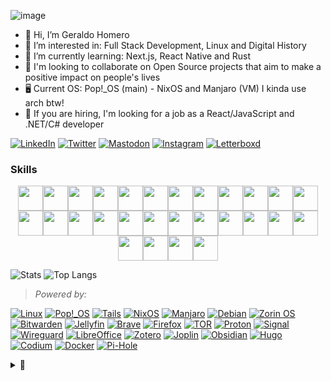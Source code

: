 ![image](https://user-images.githubusercontent.com/70844369/214718557-cfae56a9-07f7-4cd3-8464-1e379acccfd5.png)

- 👋 Hi, I’m Geraldo Homero
- 👀 I’m interested in: Full Stack Development, Linux and Digital History
- 🌱 I’m currently learning: Next.js, React Native and Rust
- 💞️ I'm looking to collaborate on Open Source projects that aim to make a positive impact on people's lives
- 🖥️ Current OS: Pop!_OS (main) - NixOS and Manjaro (VM) I kinda use arch btw!
- 👤 If you are hiring, I'm looking for a job as a React/JavaScript and .NET/C# developer

[![LinkedIn](https://img.shields.io/badge/LinkedIn-%230077B5.svg?style=for-the-badge&logo=linkedin&logoColor=white)](https://linkedin.com/in/geraldohomero/)
[![Twitter](https://img.shields.io/badge/Twitter-%232c2c2c.svg?style=for-the-badge&logo=x&logoColor=white)](https://twitter.com/geraldohomero)
[![Mastodon](https://img.shields.io/badge/-Mastodon-%232B90D9?style=for-the-badge&logo=mastodon&logoColor=white)](https://mastodon.social/@geraldohomero)
[![Instagram](https://img.shields.io/badge/Instagram-%23E4405F.svg?style=for-the-badge&logo=Instagram&logoColor=white)](https://instagram.com/geraldohomero)
[![Letterboxd](https://img.shields.io/badge/Letterboxd-%23000000.svg?style=for-the-badge&logo=letterboxd&logoColor=white)](https://letterboxd.com/geraldohomero/)

### Skills

<div style="display: flex; flex-wrap: wrap; justify-content: center; align-items: center;">
  <a href="https://code.visualstudio.com/" target="_blank"><img src="https://cdn.jsdelivr.net/gh/devicons/devicon/icons/vscode/vscode-original.svg" width="40" height="40"/></a>
  <a href="https://visualstudio.microsoft.com/" target="_blank"><img src="https://cdn.jsdelivr.net/gh/devicons/devicon/icons/visualstudio/visualstudio-plain.svg" width="40" height="40"/></a>
  <a href="https://www.vim.org/" target="_blank"><img src="https://cdn.jsdelivr.net/gh/devicons/devicon/icons/vim/vim-original.svg" width="40" height="40"/></a>
  <a href="https://www.linux.org/" target="_blank"><img src="https://cdn.jsdelivr.net/gh/devicons/devicon/icons/linux/linux-original.svg" width="40" height="40"/></a>
  <a href="https://www.debian.org/" target="_blank"><img src="https://cdn.jsdelivr.net/gh/devicons/devicon/icons/debian/debian-original.svg" width="40" height="40"/></a>
  <a href="https://nixos.org/" target="_blank"><img src="https://cdn.jsdelivr.net/gh/devicons/devicon/icons/nixos/nixos-original.svg" width="40" height="40"/></a>
  <a href="https://ubuntu.com/" target="_blank"><img src="https://cdn.jsdelivr.net/gh/devicons/devicon/icons/ubuntu/ubuntu-plain.svg" width="40" height="40"/></a>
  <a href="https://www.gnu.org/software/bash/" target="_blank"><img src="https://cdn.jsdelivr.net/gh/devicons/devicon/icons/bash/bash-original.svg" width="40" height="40"/></a>
  <a href="https://www.docker.com/" target="_blank"><img src="https://cdn.jsdelivr.net/gh/devicons/devicon/icons/docker/docker-original.svg" width="40" height="40"/></a>
  <a href="https://git-scm.com/" target="_blank"><img src="https://cdn.jsdelivr.net/gh/devicons/devicon/icons/git/git-original.svg" width="40" height="40"/></a>
  <a href="https://github.com/" target="_blank"><img src="https://img.icons8.com/glyph-neue/64/FFFFFF/github.png" width="40" height="40"/></a>
  <a href="https://html.spec.whatwg.org/" target="_blank"><img src="https://cdn.jsdelivr.net/gh/devicons/devicon/icons/html5/html5-original.svg" width="40" height="40"/></a>
  <a href="https://www.w3.org/Style/CSS/" target="_blank"><img src="https://cdn.jsdelivr.net/gh/devicons/devicon/icons/css3/css3-original.svg"  width="40" height="40"/></a>
  <a href="https://sass-lang.com/" target="_blank"><img src="https://cdn.jsdelivr.net/gh/devicons/devicon/icons/sass/sass-original.svg" width="40" height="40"/></a>
  <a href="https://tailwindcss.com/" target="_blank"><img src= "https://cdn.jsdelivr.net/gh/devicons/devicon/icons/tailwindcss/tailwindcss-plain.svg" width= "40" height= "40"/></a>
  <a href= "https://getbootstrap.com/" target= "_blank"><img src= "https://cdn.jsdelivr.net/gh/devicons/devicon/icons/bootstrap/bootstrap-original.svg" width= "40" height= "40"/></a>
  <a href= "https://www.ecma-international.org/" target= "_blank"><img src= "https://cdn.jsdelivr.net/gh/devicons/devicon/icons/javascript/javascript-original.svg" width= "40" height= "40"/></a>
  <a href= "https://nodejs.org/"  target= "_blank"><img src="https://cdn.jsdelivr.net/gh/devicons/devicon/icons/nodejs/nodejs-original.svg" width= "40" height= "40"/></a>
  <a href= "https://reactjs.org/" target= "_blank"><img src= "https://cdn.jsdelivr.net/gh/devicons/devicon/icons/react/react-original.svg" width= "40" height= "40"/></a>
  <a href= "https://docs.microsoft.com/en-us/dotnet/csharp/" target= "_blank"><img src= "https://cdn.jsdelivr.net/gh/devicons/devicon/icons/csharp/csharp-original.svg" width= "40" height= "40"/></a>
  <a href= "https://dotnet.microsoft.com/download/dotnet-core/" target= "_blank"><img src= "https://cdn.jsdelivr.net/gh/devicons/devicon/icons/dotnetcore/dotnetcore-original.svg" width= "40" height= "40"/></a>
  <a href= "https://dotnet.microsoft.com/" target= "_blank"><img src= "https://cdn.jsdelivr.net/gh/devicons/devicon/icons/dot-net/dot-net-plain-wordmark.svg" width= "40" height= "40"/></a>
  <a href= "https://www.mysql.com/" target= "_blank"><img src= "https://cdn.jsdelivr.net/gh/devicons/devicon/icons/mysql/mysql-plain.svg" width= "40" height= "40"/></a>
  <a href= "https://www.postgresql.org/" target= "_blank"><img src= "https://cdn.jsdelivr.net/gh/devicons/devicon/icons/postgresql/postgresql-original.svg" width= "40" height= "40"/></a>
  <a href= "https://azure.microsoft.com/en-us/" target= "_blank"><img src= "https://cdn.jsdelivr.net/gh/devicons/devicon/icons/azure/azure-original.svg" width= "40" height= "40"/></a>
  <a href="https://gohugo.io/" target="_blank"><img src="https://cdn.jsdelivr.net/gh/devicons/devicon/icons/hugo/hugo-original.svg" width="40" height="40"/></a>
  <a href="https://www.gimp.org/" target="_blank"><img src="https://cdn.jsdelivr.net/gh/devicons/devicon/icons/gimp/gimp-original.svg" width="40" height="40"/></a>
  <a href="https://www.figma.com/" target="_blank"><img src="https://cdn.jsdelivr.net/gh/devicons/devicon/icons/figma/figma-original.svg" width="40" height="40"/></a>
</div>

![Stats](https://github-readme-stats.vercel.app/api?username=geraldohomero&show_icons=true&theme=transparent&bg_color=00000000&hide_border=true)
![Top Langs](https://github-readme-stats.vercel.app/api/top-langs/?username=geraldohomero&layout=compact&theme=transparent&bg_color=00000000&langs_count=8&hide_border=true&hide=markdown&exclude_repo=geraldohomero.github.io&)

>*Powered by:*

[![Linux](https://img.shields.io/badge/Linux-FCC624?style=for-the-badge&logo=linux&logoColor=black)](https://linux.org/)
[![Pop!\_OS](https://img.shields.io/badge/pop!\_os-48B9C7?style=for-the-badge&logo=popos&logoColor=white)](https://pop.system76.com/)
[![Tails](https://img.shields.io/badge/Tails%20-56347C?&style=for-the-badge&logo=tails&logoColor=white)](https://tails.boum.org/)
[![NixOS](https://img.shields.io/badge/nixos-5277C3.svg?style=for-the-badge&logo=nixos&logoColor=white)](https://nixos.org/)
[![Manjaro](https://img.shields.io/badge/Manjaro-35BF5C?style=for-the-badge&logo=Manjaro&logoColor=white)](https://manjaro.org/)
[![Debian](https://img.shields.io/badge/Debian-D70A53?style=for-the-badge&logo=debian&logoColor=white)](https://debian.org/)
[![Zorin OS](https://img.shields.io/badge/-Zorin%20OS-%2310AAEB?style=for-the-badge&logo=zorin&logoColor=white)](https://zorin.com/os/download/)
[![Bitwarden](https://img.shields.io/badge/bitwarden-%23175DDC.svg?style=for-the-badge&logo=bitwarden&logoColor=white)](https://bitwarden.com/)
[![Jellyfin](https://img.shields.io/badge/jellyfin-%23000B25.svg?style=for-the-badge&logo=Jellyfin&logoColor=00A4DC)](https://jellyfin.org/)
[![Brave](https://img.shields.io/badge/Brave-FB542B?style=for-the-badge&logo=Brave&logoColor=white)](https://brave.com/)
[![Firefox](https://img.shields.io/badge/Firefox-FF7139?style=for-the-badge&logo=Firefox-Browser&logoColor=white)](https://www.mozilla.org/)
[![TOR](https://img.shields.io/badge/tor-%237E4798.svg?style=for-the-badge&logo=tor-project&logoColor=white)](https://www.torproject.org/)
[![Proton](https://img.shields.io/badge/Proton-6D4AFF.svg?style=for-the-badge&logo=proton&logoColor=white)](https://proton.me/)
[![Signal](https://img.shields.io/badge/Signal-%23039BE5.svg?style=for-the-badge&logo=Signal&logoColor=white)](https://signal.org/)
[![Wireguard](https://img.shields.io/badge/wireguard-%2388171A.svg?style=for-the-badge&logo=wireguard&logoColor=white)](https://www.wireguard.com/)
[![LibreOffice](https://img.shields.io/badge/LibreOffice-%2318A303?style=for-the-badge&logo=LibreOffice&logoColor=white)](https://libreoffice.org/)
[![Zotero](https://img.shields.io/badge/zotero-CC2936.svg?style=for-the-badge&logo=zotero&logoColor=white)](https://zotero.org/)
[![Joplin](https://img.shields.io/badge/joplin-1071D3.svg?style=for-the-badge&logo=joplin&logoColor=white)](https://joplinapp.org/)
[![Obsidian](https://img.shields.io/badge/Obsidian-%23483699.svg?style=for-the-badge&logo=obsidian&logoColor=white)](https://obsidian.md/)
[![Hugo](https://img.shields.io/badge/Hugo-black.svg?style=for-the-badge&logo=Hugo)](https://gohugo.io/)
[![Codium](https://img.shields.io/badge/VSCodium-2F80ED.svg?style=for-the-badge&logo=vscodium&logoColor=white)](https://vscodium.com/)
[![Docker](https://img.shields.io/badge/docker-%230db7ed.svg?style=for-the-badge&logo=docker&logoColor=white)](https://www.docker.com/)
[![Pi-Hole](https://img.shields.io/badge/pihole-%2396060C.svg?style=for-the-badge&logo=pi-hole&logoColor=white)](https://pi-hole.net/)

<details style="cursor:pointer"><summary>👾</summary>
 I've already turned off my computer to exit Vim once
</details>
